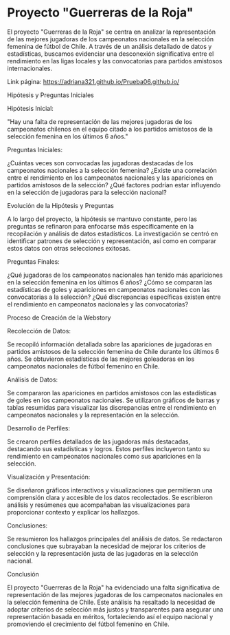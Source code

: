 # Proyecto "Guerreras de la Roja"

El proyecto "Guerreras de la Roja" se centra en analizar la representación de las mejores jugadoras de los campeonatos nacionales en la selección femenina de fútbol de Chile. A través de un análisis detallado de datos y estadísticas, buscamos evidenciar una desconexión significativa entre el rendimiento en las ligas locales y las convocatorias para partidos amistosos internacionales.

Link página: https://adriana321.github.io/Prueba06.github.io/

Hipótesis y Preguntas Iniciales

Hipótesis Inicial:

"Hay una falta de representación de las mejores jugadoras de los campeonatos chilenos en el equipo citado a los partidos amistosos de la selección femenina en los últimos 6 años."

Preguntas Iniciales:

¿Cuántas veces son convocadas las jugadoras destacadas de los campeonatos nacionales a la selección femenina?
¿Existe una correlación entre el rendimiento en los campeonatos nacionales y las apariciones en partidos amistosos de la selección?
¿Qué factores podrían estar influyendo en la selección de jugadoras para la selección nacional?

Evolución de la Hipótesis y Preguntas

A lo largo del proyecto, la hipótesis se mantuvo constante, pero las preguntas se refinaron para enfocarse más específicamente en la recopilación y análisis de datos estadísticos. La investigación se centró en identificar patrones de selección y representación, así como en comparar estos datos con otras selecciones exitosas.

Preguntas Finales:

¿Qué jugadoras de los campeonatos nacionales han tenido más apariciones en la selección femenina en los últimos 6 años?
¿Cómo se comparan las estadísticas de goles y apariciones en campeonatos nacionales con las convocatorias a la selección?
¿Qué discrepancias específicas existen entre el rendimiento en campeonatos nacionales y las convocatorias?

Proceso de Creación de la Webstory

Recolección de Datos:

Se recopiló información detallada sobre las apariciones de jugadoras en partidos amistosos de la selección femenina de Chile durante los últimos 6 años.
Se obtuvieron estadísticas de las mejores goleadoras en los campeonatos nacionales de fútbol femenino en Chile.

Análisis de Datos:

Se compararon las apariciones en partidos amistosos con las estadísticas de goles en los campeonatos nacionales.
Se utilizaron gráficos de barras y tablas resumidas para visualizar las discrepancias entre el rendimiento en campeonatos nacionales y la representación en la selección.

Desarrollo de Perfiles:

Se crearon perfiles detallados de las jugadoras más destacadas, destacando sus estadísticas y logros.
Estos perfiles incluyeron tanto su rendimiento en campeonatos nacionales como sus apariciones en la selección.

Visualización y Presentación:

Se diseñaron gráficos interactivos y visualizaciones que permitieran una comprensión clara y accesible de los datos recolectados.
Se escribieron análisis y resúmenes que acompañaban las visualizaciones para proporcionar contexto y explicar los hallazgos.

Conclusiones:

Se resumieron los hallazgos principales del análisis de datos.
Se redactaron conclusiones que subrayaban la necesidad de mejorar los criterios de selección y la representación justa de las jugadoras en la selección nacional.

Conclusión

El proyecto "Guerreras de la Roja" ha evidenciado una falta significativa de representación de las mejores jugadoras de los campeonatos nacionales en la selección femenina de Chile. Este análisis ha resaltado la necesidad de adoptar criterios de selección más justos y transparentes para asegurar una representación basada en méritos, fortaleciendo así el equipo nacional y promoviendo el crecimiento del fútbol femenino en Chile.
